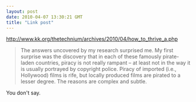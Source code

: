 ```yaml
---
layout: post
date: 2010-04-07 13:30:21 GMT
title: "Link post"
---
```

<http://www.kk.org/thetechnium/archives/2010/04/how_to_thrive_a.php>

> The answers uncovered by my research surprised me. My first surprise was the discovery that in each of these famously pirate-laden countries, piracy is not really rampant – at least not in the way it is usually portrayed by copyright police. Piracy of imported (i.e., Hollywood) films is rife, but locally produced films are pirated to a lesser degree. The reasons are complex and subtle.

You don't say.